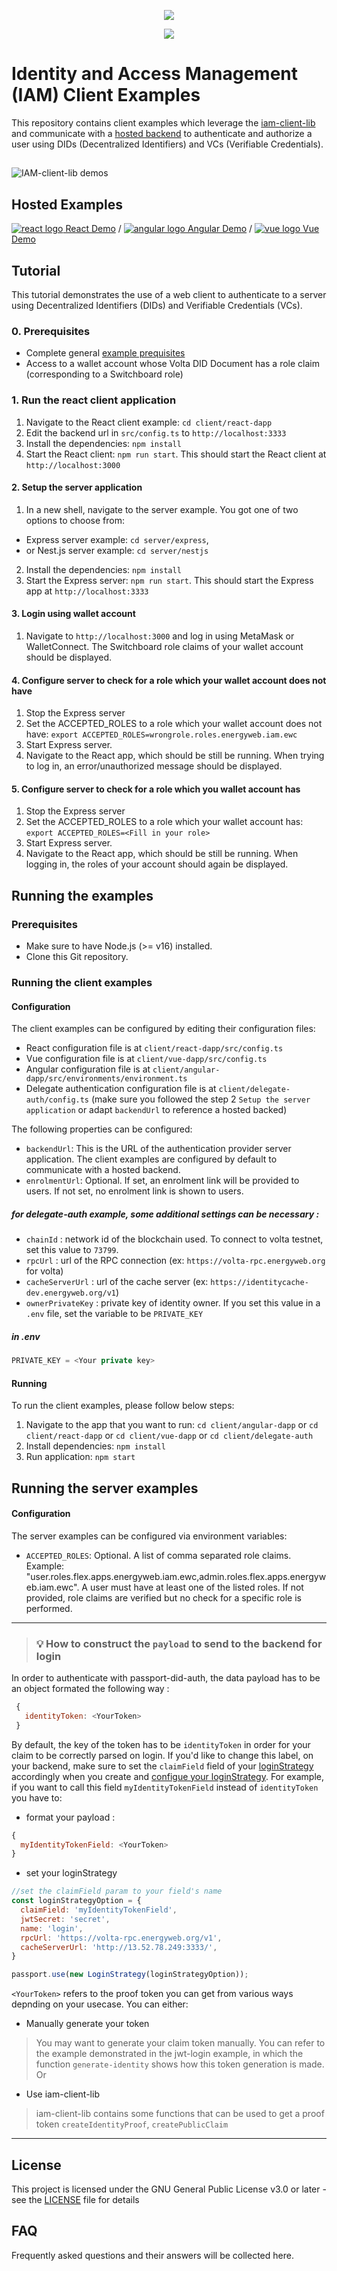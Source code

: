 <p align="center">
  <img src="https://github.com/energywebfoundation/iam-client-examples/actions/workflows/build.yml/badge.svg" />
</p>

<p align="center">
  <img src="https://github.com/energywebfoundation/iam-client-examples/actions/workflows/deploy.yml/badge.svg" />
</p>

# Identity and Access Management (IAM) Client Examples

This repository contains client examples which leverage the [iam-client-lib](https://github.com/energywebfoundation/iam-client-lib) and communicate with a [hosted backend](server/express) to authenticate and authorize a user using DIDs (Decentralized Identifiers) and VCs (Verifiable Credentials).

##

![IAM-client-lib demos](screenshots/react-angular-vue_demos.png)

## Hosted Examples

[![react logo](client/react-dapp/src/assets/react-icon.png) React Demo](https://did-auth-demo.energyweb.org/react-example/) / [![angular logo](client/angular-dapp/src/assets/angular-icon.png) Angular Demo](https://did-auth-demo.energyweb.org/angular-example/) / [![vue logo](client/vue-dapp/src/assets/vue-icon.png) Vue Demo](https://did-auth-demo.energyweb.org/vue-example/)

## Tutorial

This tutorial demonstrates the use of a web client to authenticate to a server using Decentralized Identifiers (DIDs) and Verifiable Credentials (VCs).

### 0. Prerequisites

- Complete general [example prequisites](prerequisites)
- Access to a wallet account whose Volta DID Document has a role claim (corresponding to a Switchboard role)

### 1. Run the react client application
1. Navigate to the React client example: `cd client/react-dapp`
2. Edit the backend url in `src/config.ts` to `http://localhost:3333`
3. Install the dependencies: `npm install`
4. Start the React client: `npm run start`. This should start the React client at `http://localhost:3000`

#### 2. Setup the server application

1. In a new shell, navigate to the server example. You got one of two options to choose from: 
- Express server example: `cd server/express`, 
- or Nest.js server example: `cd server/nestjs`
2. Install the dependencies: `npm install`
3. Start the Express server: `npm run start`. This should start the Express app at `http://localhost:3333`

#### 3. Login using wallet account

1. Navigate to `http://localhost:3000` and log in using MetaMask or WalletConnect. The Switchboard role claims of your wallet account should be displayed.

#### 4. Configure server to check for a role which your wallet account does not have

1. Stop the Express server
2. Set the ACCEPTED_ROLES to a role which your wallet account does not have: `export ACCEPTED_ROLES=wrongrole.roles.energyweb.iam.ewc`
3. Start Express server.
4. Navigate to the React app, which should be still be running. When trying to log in, an error/unauthorized message should be displayed.

#### 5. Configure server to check for a role which you wallet account has

1. Stop the Express server
2. Set the ACCEPTED_ROLES to a role which your wallet account has: `export ACCEPTED_ROLES=<Fill in your role>`
3. Start Express server.
4. Navigate to the React app, which should be still be running. When logging in, the roles of your account should again be displayed.

## Running the examples

### Prerequisites
- Make sure to have Node.js (>= v16) installed.
- Clone this Git repository.

### Running the client examples

#### Configuration

The client examples can be configured by editing their configuration files:

- React configuration file is at `client/react-dapp/src/config.ts`
- Vue configuration file is at `client/vue-dapp/src/config.ts`
- Angular configuration file is at `client/angular-dapp/src/environments/environment.ts`
- Delegate authentication configuration file is at `client/delegate-auth/config.ts` (make sure you followed the step 2 `Setup the server application` or adapt `backendUrl` to reference a hosted backed)

The following properties can be configured:

- `backendUrl`: This is the URL of the authentication provider server application. The client examples are configured by default to communicate with a hosted backend.
- `enrolmentUrl`: Optional. If set, an enrolment link will be provided to users. If not set, no enrolment link is shown to users.

##### for delegate-auth example, some additional settings can be necessary :
- `chainId` : network id of the blockchain used. To connect to volta testnet, set this value to `73799`.
- `rpcUrl` : url of the RPC connection (ex: `https://volta-rpc.energyweb.org` for volta)
- `cacheServerUrl` : url of the cache server (ex: `https://identitycache-dev.energyweb.org/v1`)
- `ownerPrivateKey` : private key of identity owner. If you set this value in a `.env` file, set the variable to be `PRIVATE_KEY` 
##### in .env 
```javascript
PRIVATE_KEY = <Your private key>
```

#### Running

To run the client examples, please follow below steps:

1. Navigate to the app that you want to run: `cd client/angular-dapp` or `cd client/react-dapp` or `cd client/vue-dapp` or `cd client/delegate-auth`
2. Install dependencies: `npm install`
3. Run application: `npm start`

## Running the server examples

#### Configuration

The server examples can be configured via environment variables:

- `ACCEPTED_ROLES`: Optional. A list of comma separated role claims. Example: "user.roles.flex.apps.energyweb.iam.ewc,admin.roles.flex.apps.energyweb.iam.ewc".
A user must have at least one of the listed roles. If not provided, role claims are verified but no check for a specific role is performed.

***

>### **💡  How to construct the `payload` to send to the backend for login**
In order to authenticate with passport-did-auth, the data payload has to be an object formated the following way :

```javascript
 {
   identityToken: <YourToken>  
 }
``` 
By default, the key of the token has to be `identityToken` in order for your claim to be correctly parsed on login. If you'd like to change this label, on your backend, make sure to set the `claimField` field of your [loginStrategy]() accordingly when you create and [configue your loginStrategy](https://github.com/energywebfoundation/passport-did-auth/blob/develop/docs/guides/authExpress.md). For example, if you want to call this field `myIdentityTokenField` instead of `identityToken` you have to:
* format your payload :

```javaScript
{
  myIdentityTokenField: <YourToken>
}
```
* set your loginStrategy

```javascript
//set the claimField param to your field's name
const loginStrategyOption = {
  claimField: 'myIdentityTokenField',
  jwtSecret: 'secret',
  name: 'login',
  rpcUrl: 'https://volta-rpc.energyweb.org/v1',
  cacheServerUrl: 'http://13.52.78.249:3333/',
}

passport.use(new LoginStrategy(loginStrategyOption));
```

`<YourToken>` refers to the proof token you can get from various ways depnding on your usecase. You can either:

* Manually generate your token

>You may want to generate your claim token manually. You can refer to the example demonstrated in the jwt-login example, in which the function `generate-identity` shows how this token generation is made.
Or
* Use iam-client-lib
    
>iam-client-lib contains some functions that can be used to get a proof token  `createIdentityProof`, `createPublicClaim `

***

## License

This project is licensed under the GNU General Public License v3.0 or later - see the [LICENSE](LICENSE) file for details

## FAQ

Frequently asked questions and their answers will be collected here.
